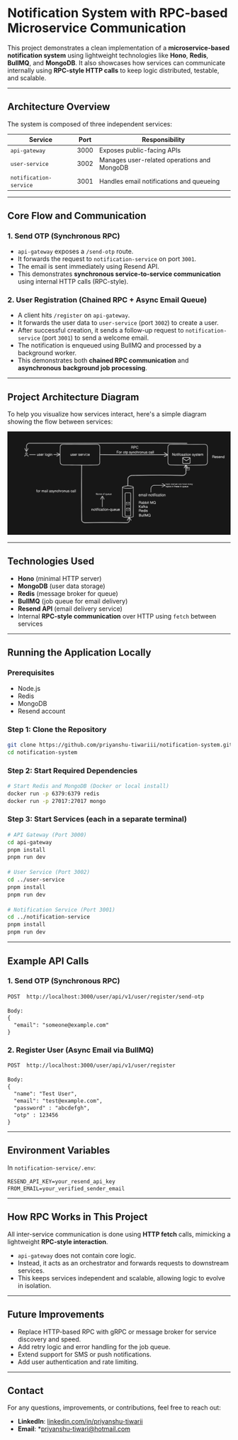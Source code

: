 
# Notification System with RPC-based Microservice Communication

This project demonstrates a clean implementation of a **microservice-based notification system** using lightweight technologies like **Hono**, **Redis**, **BullMQ**, and **MongoDB**. It also showcases how services can communicate internally using **RPC-style HTTP calls** to keep logic distributed, testable, and scalable.

---

## Architecture Overview

The system is composed of three independent services:

| Service                | Port | Responsibility                              |
| ---------------------- | ---- | ------------------------------------------- |
| `api-gateway`          | 3000 | Exposes public-facing APIs                  |
| `user-service`         | 3002 | Manages user-related operations and MongoDB |
| `notification-service` | 3001 | Handles email notifications and queueing    |

---

## Core Flow and Communication

### 1. Send OTP (Synchronous RPC)

* `api-gateway` exposes a `/send-otp` route.
* It forwards the request to `notification-service` on port `3001`.
* The email is sent immediately using Resend API.
* This demonstrates **synchronous service-to-service communication** using internal HTTP calls (RPC-style).

### 2. User Registration (Chained RPC + Async Email Queue)

* A client hits `/register` on `api-gateway`.
* It forwards the user data to `user-service` (port `3002`) to create a user.
* After successful creation, it sends a follow-up request to `notification-service` (port `3001`) to send a welcome email.
* The notification is enqueued using BullMQ and processed by a background worker.
* This demonstrates both **chained RPC communication** and **asynchronous background job processing**.

---


## Project Architecture Diagram

To help you visualize how services interact, here's a simple diagram showing the flow between services:




![Architecture Diagram](Design.png)


---


## Technologies Used

* **Hono** (minimal HTTP server)
* **MongoDB** (user data storage)
* **Redis** (message broker for queue)
* **BullMQ** (job queue for email delivery)
* **Resend API** (email delivery service)
* Internal **RPC-style communication** over HTTP using `fetch` between services

---

## Running the Application Locally

### Prerequisites

* Node.js
* Redis
* MongoDB
* Resend account

### Step 1: Clone the Repository

```bash
git clone https://github.com/priyanshu-tiwariii/notification-system.git
cd notification-system
```

### Step 2: Start Required Dependencies

```bash
# Start Redis and MongoDB (Docker or local install)
docker run -p 6379:6379 redis
docker run -p 27017:27017 mongo
```

### Step 3: Start Services (each in a separate terminal)

```bash
# API Gateway (Port 3000)
cd api-gateway
pnpm install
pnpm run dev

# User Service (Port 3002)
cd ../user-service
pnpm install
pnpm run dev

# Notification Service (Port 3001)
cd ../notification-service
pnpm install
pnpm run dev

```

---

## Example API Calls

### 1. Send OTP (Synchronous RPC)

```http
POST  http://localhost:3000/user/api/v1/user/register/send-otp

Body:
{
  "email": "someone@example.com"
}
```

### 2. Register User (Async Email via BullMQ)

```http
POST  http://localhost:3000/user/api/v1/user/register

Body:
{
  "name": "Test User",
  "email": "test@example.com",
  "password" : "abcdefgh",
  "otp" : 123456
}
```

---

## Environment Variables

In `notification-service/.env`:

```
RESEND_API_KEY=your_resend_api_key
FROM_EMAIL=your_verified_sender_email
```

---

## How RPC Works in This Project

All inter-service communication is done using **HTTP fetch** calls, mimicking a lightweight **RPC-style interaction**.

* `api-gateway` does not contain core logic.
* Instead, it acts as an orchestrator and forwards requests to downstream services.
* This keeps services independent and scalable, allowing logic to evolve in isolation.

---



## Future Improvements

* Replace HTTP-based RPC with gRPC or message broker for service discovery and speed.
* Add retry logic and error handling for the job queue.
* Extend support for SMS or push notifications.
* Add user authentication and rate limiting.

---
## Contact

For any questions, improvements, or contributions, feel free to reach out:

* **LinkedIn**: [linkedin.com/in/priyanshu-tiwarii](https://www.linkedin.com/in/priyanshu-tiwarii/)
* **Email**: *[priyanshu-tiwari@hotmail.com](mailto:priyanshu-tiwari@hotmail.com)




